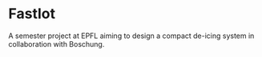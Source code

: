 # FastIot

A semester project at EPFL aiming to design a compact de-icing system in collaboration with Boschung.

